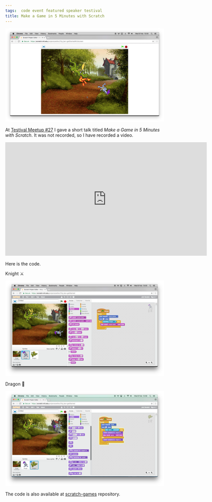 ```yaml
---
tags:  code event featured speaker testival
title: Make a Game in 5 Minutes with Scratch
---
```

![Dragon and Knight](/assets/dragon-knight.png)

At [Testival Meetup #27](https://www.meetup.com/testival/events/236635146/) I gave a short talk titled *Make a Game in 5 Minutes with Scratch*. It was not recorded, so I have recorded a video.

<iframe width="640" height="360" src="https://www.youtube.com/embed/IrH5yQiL-B4" frameborder="0" allowfullscreen></iframe>

Here is the code.

Knight ⚔️

![Knight](/assets/knight.png)

Dragon 🐉

![Dragon](/assets/dragon.png)

The code is also available at [scratch-games](https://github.com/zeljkofilipin/scratch-games) repository.
